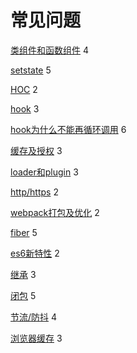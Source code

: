 
# 常见问题

[类组件和函数组件](/react.html#函数组件和类组件) 4

[setstate](/react.html#setstate) 5

[HOC](/react.html#高阶组件) 2

[hook](/react.html#hooks) 3

[hook为什么不能再循环调用](/react.html#常见问题) 6

[缓存及授权](/mix.html#cookie、session、token、jwt) 3

[loader和plugin](/webpack.html#webpack打包流程) 3

[http/https](/mix.html#http-http2-http3) 2

[webpack打包及优化](/webpack.html#模块打包运行原理) 2

[fiber](/react.html#react-fiber) 5

[es6新特性](/js.html#es6新特性) 2

[继承](/js.html#继承) 3

[闭包](/js.html#闭包和作用域) 5

[节流/防抖](/programming.html#_9-节流防抖) 4

[浏览器缓存](/js.html#缓存) 3
